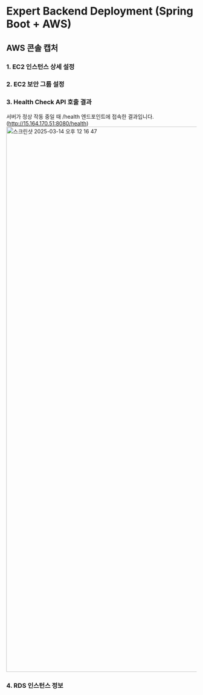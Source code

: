 # Expert Backend Deployment (Spring Boot + AWS)

## AWS 콘솔 캡처
### 1. EC2 인스턴스 상세 설정


### 2. EC2 보안 그룹 설정

### 3. Health Check API 호출 결과
서버가 정상 작동 중일 때 /health 엔드포인트에 접속한 결과입니다.
(http://15.164.170.51:8080/health)
<img width="1440" alt="스크린샷 2025-03-14 오후 12 16 47" src="https://github.com/user-attachments/assets/06b5da15-9e37-456f-a4d4-dbd746fab6ee" />

### 4. RDS 인스턴스 정보
